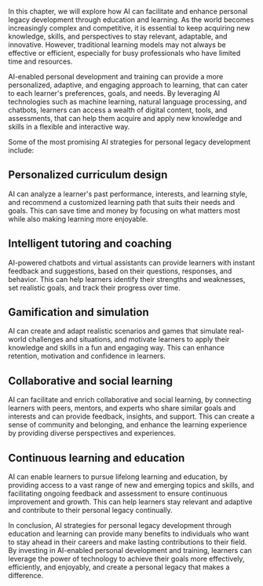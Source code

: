 
In this chapter, we will explore how AI can facilitate and enhance personal legacy development through education and learning. As the world becomes increasingly complex and competitive, it is essential to keep acquiring new knowledge, skills, and perspectives to stay relevant, adaptable, and innovative. However, traditional learning models may not always be effective or efficient, especially for busy professionals who have limited time and resources.

AI-enabled personal development and training can provide a more personalized, adaptive, and engaging approach to learning, that can cater to each learner's preferences, goals, and needs. By leveraging AI technologies such as machine learning, natural language processing, and chatbots, learners can access a wealth of digital content, tools, and assessments, that can help them acquire and apply new knowledge and skills in a flexible and interactive way.

Some of the most promising AI strategies for personal legacy development include:

## Personalized curriculum design

AI can analyze a learner's past performance, interests, and learning style, and recommend a customized learning path that suits their needs and goals. This can save time and money by focusing on what matters most while also making learning more enjoyable.

## Intelligent tutoring and coaching

AI-powered chatbots and virtual assistants can provide learners with instant feedback and suggestions, based on their questions, responses, and behavior. This can help learners identify their strengths and weaknesses, set realistic goals, and track their progress over time.

## Gamification and simulation

AI can create and adapt realistic scenarios and games that simulate real-world challenges and situations, and motivate learners to apply their knowledge and skills in a fun and engaging way. This can enhance retention, motivation and confidence in learners.

## Collaborative and social learning

AI can facilitate and enrich collaborative and social learning, by connecting learners with peers, mentors, and experts who share similar goals and interests and can provide feedback, insights, and support. This can create a sense of community and belonging, and enhance the learning experience by providing diverse perspectives and experiences.

## Continuous learning and education

AI can enable learners to pursue lifelong learning and education, by providing access to a vast range of new and emerging topics and skills, and facilitating ongoing feedback and assessment to ensure continuous improvement and growth. This can help learners stay relevant and adaptive and contribute to their personal legacy continually.

In conclusion, AI strategies for personal legacy development through education and learning can provide many benefits to individuals who want to stay ahead in their careers and make lasting contributions to their field. By investing in AI-enabled personal development and training, learners can leverage the power of technology to achieve their goals more effectively, efficiently, and enjoyably, and create a personal legacy that makes a difference.
